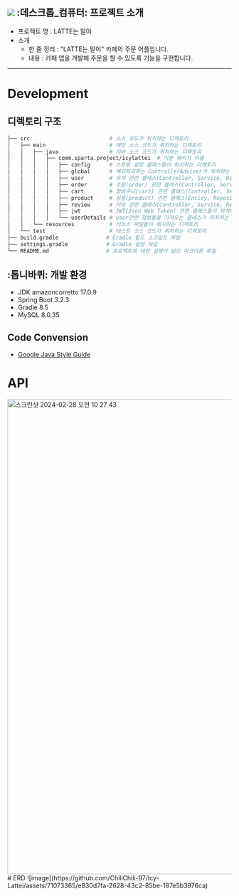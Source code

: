![](https://img.shields.io/badge/내일배움캠프-Spring팀과제-white.svg)
:데스크톱_컴퓨터: 프로젝트 소개
---
+ 프로젝트 명 : LATTE는 말야
+ 소개
    + 한 줄 정리 : "LATTE는 말야" 카페의 주문 어플입니다.
    + 내용 : 카페 앱을 개발해 주문을 할 수 있도록 기능을 구현합니다.
---
# Development
## 디렉토리 구조
```bash
├── src                         # 소스 코드가 위치하는 디렉토리
│   ├── main                    # 메인 소스 코드가 위치하는 디렉토리
│   │   ├── java                # 자바 소스 코드가 위치하는 디렉토리
│   │   │   ├── comm.sparta.project/icylattei  # 기본 패키지 이름
│   │   │   │   ├── config      # 스프링 설정 클래스들이 위치하는 디렉토리
│   │   │   │   ├── global      # 예외처리하는 ControllerAdvicer가 위치하는 디렉토리
│   │   │   │   ├── user        # 유저 관련 클래스(Controller, Service, Repository 등..)가 위치하는 디렉토리
│   │   │   │   ├── order       # 주문(order) 관련 클래스(Controller, Service, Repository 등..)가 위치하는 디렉토리
│   │   │   │   ├── cart        # 장바구니(cart) 관련 클래스(Controller, Service, Repository 등..)가 위치하는 디렉토리
│   │   │   │   ├── product     # 상품(product) 관련 클래스(Entity, Repository)가 위치하는 디렉토리
│   │   │   │   ├── review      # 리뷰 관련 클래스(Controller, Service, Repository 등..)가 위치하는 디렉토리
│   │   │   │   ├── jwt         # JWT(Json Web Token) 관련 클래스들이 위치하는 디렉토리
│   │   │   │   └── userDetails # user관련 정보들을 가져오는 클래스가 위치하는 디렉토리
│   │   └── resources           # 리소스 파일들이 위치하는 디렉토리
│   └── test                    # 테스트 소스 코드가 위치하는 디렉토리
├── build.gradle               # Gradle 빌드 스크립트 파일
├── settings.gradle            # Gradle 설정 파일
└── README.md                  # 프로젝트에 대한 설명이 담긴 마크다운 파일
```
## :톱니바퀴: 개발 환경
+ JDK amazoncorretto 17.0.9
+ Spring Boot 3.2.3
+ Gradle 8.5
+ MySQL 8.0.35
## Code Convension
+ [Google Java Style Guide](https://google.github.io/styleguide/javaguide.html)
# API
<img width="1069" alt="스크린샷 2024-02-28 오전 10 27 43" src="https://github.com/ChiliChili-97/Icy-Lattei/assets/120374640/4201e4bc-9435-44d1-8d1b-2694ac77b3ce">
# ERD
![image](https://github.com/ChiliChili-97/Icy-Lattei/assets/71073365/e830d7fa-2628-43c2-85be-187e5b3976ca)
